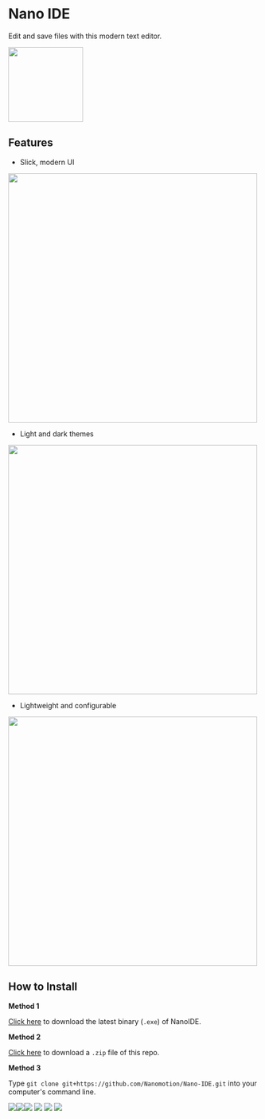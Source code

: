 # Nano IDE

Edit and save files with this modern text editor.

<img src="https://nanomotion.github.io/assets/img/ns.svg" width="150">

## Features

 - Slick, modern UI

<img src="https://nanomotion.github.io/assets/img/nano-ide-1.PNG" width="500">

 - Light and dark themes

  <img src="https://nanomotion.github.io/assets/img/nano-ide-3.PNG" width="500">

 - Lightweight and configurable

 <img src="https://nanomotion.github.io/assets/img/nano-ide-2.PNG" width="500">

## How to Install

<b>Method 1</b>

<a href="https://github.com/Nanomotion/Nano-IDE/tree/master/NanoIDE/bin/Debug/NanoIDE.exe">Click here</a> to download the latest binary (`.exe`) of NanoIDE.

<b>Method 2</b>

<a href="https://github.com/Nanomotion/Nano-IDE/archive/master.zip">Click here</a> to download a `.zip` file of this repo.

<b>Method 3</b>

Type `git clone git+https://github.com/Nanomotion/Nano-IDE.git` into your computer's command line.

<img src="https://img.shields.io/github/forks/Nanomotion/Nano-IDE.svg?style=social&label=Fork"><img src="https://img.shields.io/github/stars/Nanomotion/Nano-IDE.svg?style=social&label=Star"><img src="https://img.shields.io/github/watchers/Nanomotion/Nano-IDE.svg?style=social&label=Watch">
<img src="https://img.shields.io/badge/latest-v2.0.0-blue.svg"> <img src="https://img.shields.io/badge/build-passing-brightgreen.svg"> <img src="https://img.shields.io/maintenance/yes/2017.svg">

